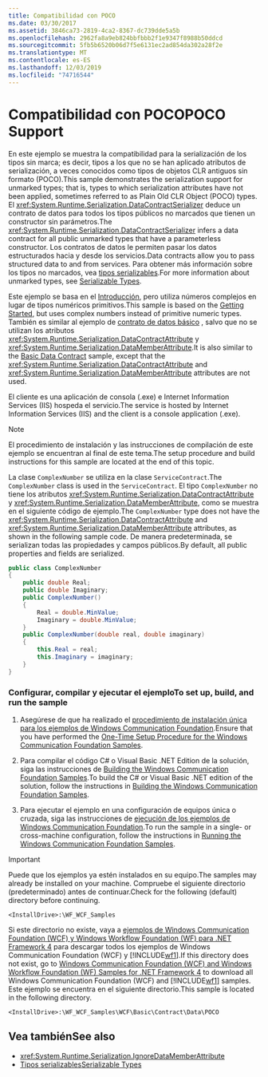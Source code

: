 ```yaml
---
title: Compatibilidad con POCO
ms.date: 03/30/2017
ms.assetid: 3846ca73-2819-4ca2-8367-dc739dde5a5b
ms.openlocfilehash: 2962fa8a9eb824bbfbbb2f1e9347f8988b50ddcd
ms.sourcegitcommit: 5fb5b6520b06d7f5e6131ec2ad854da302a28f2e
ms.translationtype: MT
ms.contentlocale: es-ES
ms.lasthandoff: 12/03/2019
ms.locfileid: "74716544"
---
```

# <a name="poco-support"></a><span data-ttu-id="58ac2-102">Compatibilidad con POCO</span><span class="sxs-lookup"><span data-stu-id="58ac2-102">POCO Support</span></span>
<span data-ttu-id="58ac2-103">En este ejemplo se muestra la compatibilidad para la serialización de los tipos sin marca; es decir, tipos a los que no se han aplicado atributos de serialización, a veces conocidos como tipos de objetos CLR antiguos sin formato (POCO).</span><span class="sxs-lookup"><span data-stu-id="58ac2-103">This sample demonstrates the serialization support for unmarked types; that is, types to which serialization attributes have not been applied, sometimes referred to as Plain Old CLR Object (POCO) types.</span></span> <span data-ttu-id="58ac2-104">El <xref:System.Runtime.Serialization.DataContractSerializer> deduce un contrato de datos para todos los tipos públicos no marcados que tienen un constructor sin parámetros.</span><span class="sxs-lookup"><span data-stu-id="58ac2-104">The <xref:System.Runtime.Serialization.DataContractSerializer> infers a data contract for all public unmarked types that have a parameterless constructor.</span></span> <span data-ttu-id="58ac2-105">Los contratos de datos le permiten pasar los datos estructurados hacia y desde los servicios.</span><span class="sxs-lookup"><span data-stu-id="58ac2-105">Data contracts allow you to pass structured data to and from services.</span></span> <span data-ttu-id="58ac2-106">Para obtener más información sobre los tipos no marcados, vea [tipos serializables](../../../../docs/framework/wcf/feature-details/serializable-types.md).</span><span class="sxs-lookup"><span data-stu-id="58ac2-106">For more information about unmarked types, see [Serializable Types](../../../../docs/framework/wcf/feature-details/serializable-types.md).</span></span>  
  
 <span data-ttu-id="58ac2-107">Este ejemplo se basa en el [Introducción](../../../../docs/framework/wcf/samples/getting-started-sample.md), pero utiliza números complejos en lugar de tipos numéricos primitivos.</span><span class="sxs-lookup"><span data-stu-id="58ac2-107">This sample is based on the [Getting Started](../../../../docs/framework/wcf/samples/getting-started-sample.md), but uses complex numbers instead of primitive numeric types.</span></span> <span data-ttu-id="58ac2-108">También es similar al ejemplo de [contrato de datos básico](../../../../docs/framework/wcf/samples/basic-data-contract.md) , salvo que no se utilizan los atributos <xref:System.Runtime.Serialization.DataContractAttribute> y <xref:System.Runtime.Serialization.DataMemberAttribute>.</span><span class="sxs-lookup"><span data-stu-id="58ac2-108">It is also similar to the [Basic Data Contract](../../../../docs/framework/wcf/samples/basic-data-contract.md) sample, except that the <xref:System.Runtime.Serialization.DataContractAttribute> and <xref:System.Runtime.Serialization.DataMemberAttribute> attributes are not used.</span></span>  
  
 <span data-ttu-id="58ac2-109">El cliente es una aplicación de consola (.exe) e Internet Information Services (IIS) hospeda el servicio.</span><span class="sxs-lookup"><span data-stu-id="58ac2-109">The service is hosted by Internet Information Services (IIS) and the client is a console application (.exe).</span></span>  
  
> [!NOTE]
> <span data-ttu-id="58ac2-110">El procedimiento de instalación y las instrucciones de compilación de este ejemplo se encuentran al final de este tema.</span><span class="sxs-lookup"><span data-stu-id="58ac2-110">The setup procedure and build instructions for this sample are located at the end of this topic.</span></span>  
  
 <span data-ttu-id="58ac2-111">La clase `ComplexNumber` se utiliza en la clase `ServiceContract`.</span><span class="sxs-lookup"><span data-stu-id="58ac2-111">The `ComplexNumber` class is used in the `ServiceContract`.</span></span> <span data-ttu-id="58ac2-112">El tipo `ComplexNumber` no tiene los atributos <xref:System.Runtime.Serialization.DataContractAttribute> y <xref:System.Runtime.Serialization.DataMemberAttribute>, como se muestra en el siguiente código de ejemplo.</span><span class="sxs-lookup"><span data-stu-id="58ac2-112">The `ComplexNumber` type does not have the <xref:System.Runtime.Serialization.DataContractAttribute> and <xref:System.Runtime.Serialization.DataMemberAttribute> attributes, as shown in the following sample code.</span></span> <span data-ttu-id="58ac2-113">De manera predeterminada, se serializan todas las propiedades y campos públicos.</span><span class="sxs-lookup"><span data-stu-id="58ac2-113">By default, all public properties and fields are serialized.</span></span>  
  
```csharp
public class ComplexNumber  
{  
    public double Real;  
    public double Imaginary;  
    public ComplexNumber()  
    {  
        Real = double.MinValue;  
        Imaginary = double.MinValue;  
    }  
    public ComplexNumber(double real, double imaginary)  
    {  
        this.Real = real;  
        this.Imaginary = imaginary;  
    }  
}  
```  
  
### <a name="to-set-up-build-and-run-the-sample"></a><span data-ttu-id="58ac2-114">Configurar, compilar y ejecutar el ejemplo</span><span class="sxs-lookup"><span data-stu-id="58ac2-114">To set up, build, and run the sample</span></span>  
  
1. <span data-ttu-id="58ac2-115">Asegúrese de que ha realizado el [procedimiento de instalación única para los ejemplos de Windows Communication Foundation](../../../../docs/framework/wcf/samples/one-time-setup-procedure-for-the-wcf-samples.md).</span><span class="sxs-lookup"><span data-stu-id="58ac2-115">Ensure that you have performed the [One-Time Setup Procedure for the Windows Communication Foundation Samples](../../../../docs/framework/wcf/samples/one-time-setup-procedure-for-the-wcf-samples.md).</span></span>  
  
2. <span data-ttu-id="58ac2-116">Para compilar el código C# o Visual Basic .NET Edition de la solución, siga las instrucciones de [Building the Windows Communication Foundation Samples](../../../../docs/framework/wcf/samples/building-the-samples.md).</span><span class="sxs-lookup"><span data-stu-id="58ac2-116">To build the C# or Visual Basic .NET edition of the solution, follow the instructions in [Building the Windows Communication Foundation Samples](../../../../docs/framework/wcf/samples/building-the-samples.md).</span></span>  
  
3. <span data-ttu-id="58ac2-117">Para ejecutar el ejemplo en una configuración de equipos única o cruzada, siga las instrucciones de [ejecución de los ejemplos de Windows Communication Foundation](../../../../docs/framework/wcf/samples/running-the-samples.md).</span><span class="sxs-lookup"><span data-stu-id="58ac2-117">To run the sample in a single- or cross-machine configuration, follow the instructions in [Running the Windows Communication Foundation Samples](../../../../docs/framework/wcf/samples/running-the-samples.md).</span></span>  
  
> [!IMPORTANT]
> <span data-ttu-id="58ac2-118">Puede que los ejemplos ya estén instalados en su equipo.</span><span class="sxs-lookup"><span data-stu-id="58ac2-118">The samples may already be installed on your machine.</span></span> <span data-ttu-id="58ac2-119">Compruebe el siguiente directorio (predeterminado) antes de continuar.</span><span class="sxs-lookup"><span data-stu-id="58ac2-119">Check for the following (default) directory before continuing.</span></span>  
>   
> `<InstallDrive>:\WF_WCF_Samples`  
>   
> <span data-ttu-id="58ac2-120">Si este directorio no existe, vaya a [ejemplos de Windows Communication Foundation (WCF) y Windows Workflow Foundation (WF) para .NET Framework 4](https://www.microsoft.com/download/details.aspx?id=21459) para descargar todos los ejemplos de Windows Communication Foundation (WCF) y [!INCLUDE[wf1](../../../../includes/wf1-md.md)].</span><span class="sxs-lookup"><span data-stu-id="58ac2-120">If this directory does not exist, go to [Windows Communication Foundation (WCF) and Windows Workflow Foundation (WF) Samples for .NET Framework 4](https://www.microsoft.com/download/details.aspx?id=21459) to download all Windows Communication Foundation (WCF) and [!INCLUDE[wf1](../../../../includes/wf1-md.md)] samples.</span></span> <span data-ttu-id="58ac2-121">Este ejemplo se encuentra en el siguiente directorio.</span><span class="sxs-lookup"><span data-stu-id="58ac2-121">This sample is located in the following directory.</span></span>  
>   
> `<InstallDrive>:\WF_WCF_Samples\WCF\Basic\Contract\Data\POCO`  
  
## <a name="see-also"></a><span data-ttu-id="58ac2-122">Vea también</span><span class="sxs-lookup"><span data-stu-id="58ac2-122">See also</span></span>

- <xref:System.Runtime.Serialization.IgnoreDataMemberAttribute>
- [<span data-ttu-id="58ac2-123">Tipos serializables</span><span class="sxs-lookup"><span data-stu-id="58ac2-123">Serializable Types</span></span>](../../../../docs/framework/wcf/feature-details/serializable-types.md)

